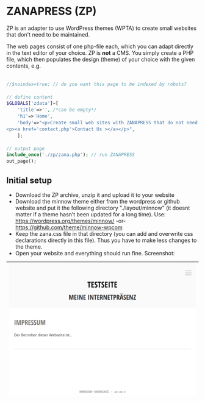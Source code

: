 # ZANAPRESS (ZP)
ZP is an adapter to use WordPress themes (WPTA) to create small websites that don't need to be maintained.

The web pages consist of one php-file each, which you can adapt directly in the text editor of your choice. ZP is **not** a CMS. You simply create a PHP file, which then populates the design (theme) of your choice with the given contents, e.g.

```php

//$noindex=true; // do you want this page to be indexed by robots?

// define content
$GLOBALS['zdata']=[
    'title'=>'', /*can be empty*/ 
    'h1'=>'Home', 
    'body'=>"<p>Create small web sites with ZANAPRESS that do not need to be maintained.</p>
<p><a href='contact.php'>Contact Us ></a></p>",
    ];

// output page
include_once('./zp/zana.php'); // run ZANAPRESS
out_page(); 
```
## Initial setup

- Download the ZP archive, unzip it and upload it to your website
- Download the minnow theme either from the wordpress or github website and put it the following directory "./layout/minnow" (it doesnt matter if a theme hasn’t been updated for a long time). Use: https://wordpress.org/themes/minnow/ -or- https://github.com/theme/minnow-wpcom
- Keep the zana.css file in that directory (you can add and overwrite css declarations directly in this file). Thus you have to make less changes to the theme.
- Open your website and everything should run fine. Screenshot:

| ![Screenshot](https://raw.githubusercontent.com/SirDagen/zp-wpta/main/img/screenshot_minnow.png)
| ------ |
